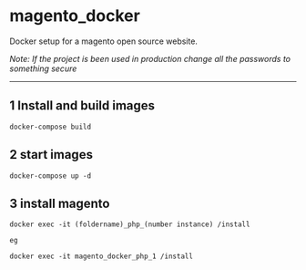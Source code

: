 # magento_docker
Docker setup for a magento open source website.

*Note: If the project is been used in production change all the passwords to something secure*

-------------

##  1 Install and build images

`
docker-compose build
` 

##  2 start images

`
docker-compose up -d
` 

## 3 install magento

```
docker exec -it (foldername)_php_(number instance) /install

eg  

docker exec -it magento_docker_php_1 /install
``` 
